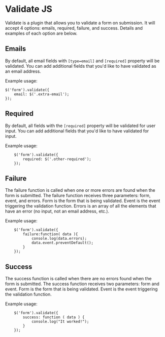 # Validate JS
Validate is a plugin that allows you to validate a form on submission. It will accept 4 options: emails, required, failure, and success.  Details and examples of each option are below.

## Emails
By default, all email fields with `[type=email]` and `[required]` property will be validated.  You can add additional fields that you'd like to have validated as an email address.

Example usage:

    $('form').validate({
        email: $('.extra-email');
    });

## Required
By default, all fields with the `[required]` property will be validated for user input.  You can add additional fields that you'd like to have validated for input.

Example usage:

        $('form').validate({
            required: $('.other-required');
        });


## Failure
The failure function is called when one or more errors are found when the form is submitted. The failure function receives three parameters: form, event, and errors.  Form is the form that is being validated.  Event is the event triggering the validation function.  Errors is an array of all the elements that have an error (no input, not an email address, etc.).

Example usage:

        $('form').validate({
            failure:function( data ){
                console.log(data.errors);
                data.event.preventDefault();
            }
        });

## Success
The success function is called when there are no errors found when the form is submitted. The success function receives two parameters: form and event.  Form is the form that is being validated.  Event is the event triggering the validation function.

Example usage:

        $('form').validate({
            success: function ( data ) {
                console.log("It worked!");
            }
        });